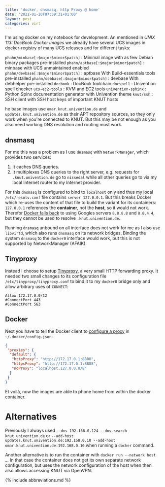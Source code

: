 ```yaml
---
title: 'docker, dnsmasq, http Proxy @ home'
date: '2021-01-20T07:59:31+01:00'
layout: post
categories: virt
---
```


I'm using docker on my notebook for development.
An mentioned in _UNIX 113: DocBook Docker images_ we already have several UCS images in docker-registry of many UCS releases and for different tasks:

`phahn/minbase[:$major$minor$patch]`
: Minimal image with as few Debian binary packages pre-installed
`phahn/aptbase[:$major$minor$patch]`
: minbase with UCS unmaintained enabled
`phahn/devbase[:$major$minor$patch]`
: aptbase With Build-essentials tools pre-installed
`phahn/debbase[:$major$minor$patch]`
: devbase With debhelper pre-installed
`docbook`
: DocBook toolchain
`docspell`
: Univention spell checker
`ucs-ec2-tools`
: KVM and EC2 tools
`univention-sphinx`
: Python Spinx documentation generator with Univention theme
`knut/ssh`
: SSH client with SSH host keys of important KNUT hosts

he base images use `omar.knut.univention.de` and `updates.knut.univention.de` as their APT repository sources, so they only work when you're connected to KNUT.
But this may be not enough as you also need working DNS resolution and routing must work.

## dnsmasq

For me this was a problem as I use `dnsmasq` with `NetworkManager`, which provides two services:

1. It caches DNS queries.
2. It multiplexes DNS queries to the right server, e.g. requests for `.knut.univention.de` go to `nissedal` while all other queries go to via my local Internet router to my Internet provider.

For this `dnsmasq` is configured to bind to `localhost` only and thus my local `/etc/resolv.conf` file contains `server 127.0.0.1`.
But this breaks Docker which re-uses the content of that file to build the variant for its containers:
`127.0.0.1` references the **container**, not the **host**, so it would not work.
Therefor [Docker falls back](https://docs.docker.com/config/containers/container-networking/#dns-services) to using Googles servers `8.8.8.8` and `8.8.4.4`, but they cannot be used to resolve `.knut.univention.de`.

Running `dnsmasq` unbound on all interface does not work for me as I also use `libvirtd`, which also runs `dnsmasq` on its network bridges.
Binding the system `dnsmasq` to the `docker0` interface would work, but this is not supported by NetworkManager (AFAIK).

## Tinyproxy

Instead I choose to setup [Tinyproxy](http://tinyproxy.github.io/), a very small HTTP forwarding proxy.
It needed two small changes to its configuration file `/etc/tinyproxy/tinyproxy.conf` to bind it to my `docker0` bridge only and allow arbitrary uses of `CONNECT`:

```
Allow 172.17.0.0/12
#ConnectPort 443
#ConnectPort 563
```

## Docker

Next you have to tell the Docker client to [configure a proxy](https://docs.docker.com/network/proxy/#configure-the-docker-client) in `~/.docker/config.json`:
```json
{
 "proxies": {
  "default": {
   "httpProxy": "http://172.17.0.1:8888",
   "httpsProxy": "http://172.17.0.1:8888",
   "noProxy": "localhost,127.0.0.0/8"
  }
 }
}
```

Et voilà, now the images are able to phone home from within the docker container.

# Alternatives

Previously I always used `--dns 192.168.0.124 --dns-search knut.univention.de` or `--add-host updates.knut.univention.de:192.168.0.10 --add-host omar.knut.univention.de:192.168.0.10` when running a `docker` command.

Another alternative is to run the container with `docker run --network host …`.
In that case the container does not get its own separate network configuration, but uses the network configuration of the host when then also allows accessing KNUT via OpenVPN.

{% include abbreviations.md %}
